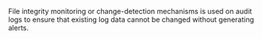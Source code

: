 File integrity monitoring or change-detection mechanisms is used on audit logs to ensure that existing log data cannot be changed without generating alerts.